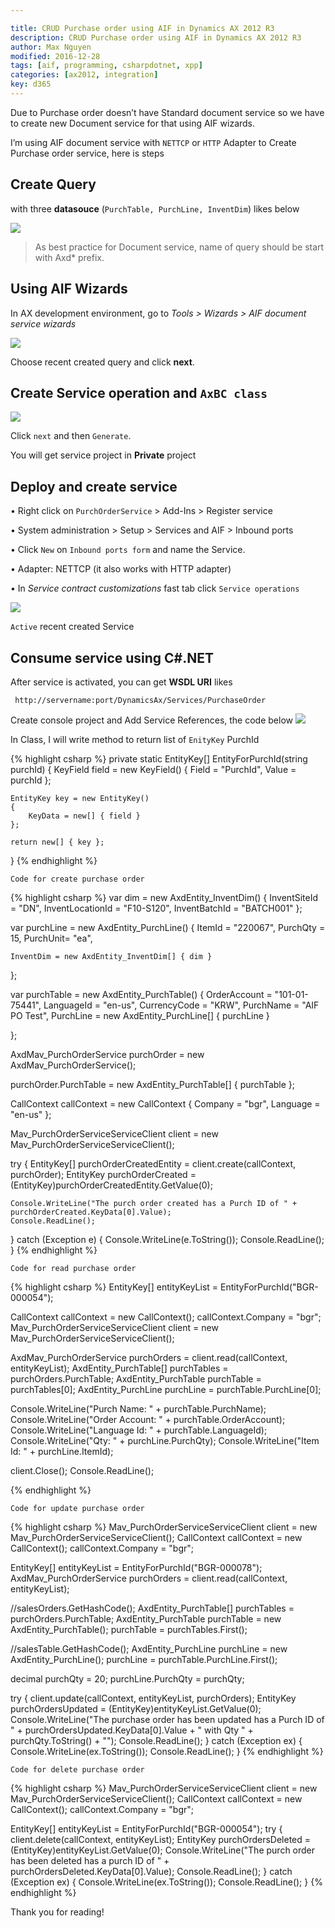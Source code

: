 ```yaml
---

title: CRUD Purchase order using AIF in Dynamics AX 2012 R3
description: CRUD Purchase order using AIF in Dynamics AX 2012 R3
author: Max Nguyen
modified: 2016-12-28
tags: [aif, programming, csharpdotnet, xpp]
categories: [ax2012, integration]
key: d365
---
```


Due to Purchase order doesn’t have Standard document service so we have to create new Document service for that using AIF wizards.

I’m using AIF document service with `NETTCP` or `HTTP` Adapter to Create Purchase order service, here is steps

## Create Query 
with three **datasouce** (`PurchTable, PurchLine, InventDim`) likes below

![]({{site.url}}/assets/imagesposts/CRUD-Purchase-order-using-AIF-in-Dynamics-AX-2012-R3-01.png)

> As best practice for Document service, name of query should be start with Axd* prefix.

## Using AIF Wizards
In AX development environment, go to *Tools > Wizards > AIF document service wizards*

 ![]({{site.url}}/assets/imagesposts/CRUD-Purchase-order-using-AIF-in-Dynamics-AX-2012-R3-02.png)

Choose recent created query and click **next**.

## Create Service operation and `AxBC class`

 ![]({{site.url}}/assets/imagesposts/CRUD-Purchase-order-using-AIF-in-Dynamics-AX-2012-R3-03.png)

Click `next` and then `Generate`.
<!--more-->
You will get service project in **Private** project

## Deploy and create service

 •	Right click on `PurchOrderService` > Add-Ins > Register service

 •	System administration > Setup > Services and AIF > Inbound ports

 •	Click `New` on `Inbound ports form` and name the Service.

 •	Adapter: NETTCP (it also works with HTTP adapter)

 •	In *Service contract customizations* fast tab click `Service operations`

![]({{site.url}}/assets/imagesposts/CRUD-Purchase-order-using-AIF-in-Dynamics-AX-2012-R3-4.png)


`Active` recent created Service  

## Consume service using C#.NET

After service is activated, you can get **WSDL URI** likes 

` http://servername:port/DynamicsAx/Services/PurchaseOrder`

Create console project and Add Service References, the code below
 ![]({{site.url}}/assets/imagesposts/CRUD-Purchase-order-using-AIF-in-Dynamics-AX-2012-R3-05.png)

In Class, I will write method to return list of `EnityKey` PurchId

{% highlight csharp %}
private static EntityKey[] EntityForPurchId(string purchId)
{
	KeyField field = new KeyField()
	{
		Field = "PurchId",
		Value = purchId
	};

	EntityKey key = new EntityKey()
	{
		KeyData = new[] { field }
	};

	return new[] { key };
}
{% endhighlight %}		
		
`Code for create purchase order `

{% highlight csharp %}
var dim = new AxdEntity_InventDim()
{
	InventSiteId = "DN",
	InventLocationId = "F10-S120",
	InventBatchId = "BATCH001"
};

var purchLine = new AxdEntity_PurchLine()
{
	ItemId = "220067",
	PurchQty = 15,
	PurchUnit=  "ea",

	InventDim = new AxdEntity_InventDim[] { dim }
};


var purchTable = new AxdEntity_PurchTable()
{
	OrderAccount = "101-01-75441",
	LanguageId = "en-us",
	CurrencyCode = "KRW",
	PurchName = "AIF PO Test",
	PurchLine = new AxdEntity_PurchLine[] { purchLine }

};

AxdMav_PurchOrderService purchOrder = new AxdMav_PurchOrderService();

purchOrder.PurchTable = new AxdEntity_PurchTable[] { purchTable };

CallContext callContext = new CallContext
{
	Company = "bgr",
	Language = "en-us"
};

Mav_PurchOrderServiceServiceClient client = new Mav_PurchOrderServiceServiceClient();

try
{
	EntityKey[] purchOrderCreatedEntity = client.create(callContext, purchOrder);
	EntityKey purchOrderCreated = (EntityKey)purchOrderCreatedEntity.GetValue(0);

	Console.WriteLine("The purch order created has a Purch ID of " + purchOrderCreated.KeyData[0].Value);
	Console.ReadLine();
}
catch (Exception e)
{
	Console.WriteLine(e.ToString());
	Console.ReadLine();
}
{% endhighlight %}

`Code for read purchase order `

{% highlight csharp %}
EntityKey[] entityKeyList = EntityForPurchId("BGR-000054");

CallContext callContext      = new CallContext();
callContext.Company          = "bgr";
Mav_PurchOrderServiceServiceClient client = new Mav_PurchOrderServiceServiceClient();

AxdMav_PurchOrderService purchOrders = client.read(callContext, entityKeyList);
AxdEntity_PurchTable[] purchTables = purchOrders.PurchTable;
AxdEntity_PurchTable    purchTable = purchTables[0];
AxdEntity_PurchLine purchLine = purchTable.PurchLine[0];

Console.WriteLine("Purch Name: " + purchTable.PurchName);            
Console.WriteLine("Order Account: " + purchTable.OrderAccount);
Console.WriteLine("Language Id: " + purchTable.LanguageId);
Console.WriteLine("Qty: " + purchLine.PurchQty);
Console.WriteLine("Item Id: " + purchLine.ItemId);

client.Close();
Console.ReadLine();
			
{% endhighlight %}

`Code for update purchase order `

{% highlight csharp %}
Mav_PurchOrderServiceServiceClient client = new Mav_PurchOrderServiceServiceClient();
CallContext callContext = new CallContext();
callContext.Company = "bgr";

EntityKey[] entityKeyList = EntityForPurchId("BGR-000078");
AxdMav_PurchOrderService purchOrders = client.read(callContext, entityKeyList);

//salesOrders.GetHashCode();
AxdEntity_PurchTable[] purchTables = purchOrders.PurchTable;
AxdEntity_PurchTable purchTable = new AxdEntity_PurchTable();
purchTable = purchTables.First();

//salesTable.GetHashCode();
AxdEntity_PurchLine purchLine = new AxdEntity_PurchLine();
purchLine = purchTable.PurchLine.First();

decimal purchQty = 20;
purchLine.PurchQty = purchQty;

try
{
	client.update(callContext, entityKeyList, purchOrders);
	EntityKey purchOrdersUpdated = (EntityKey)entityKeyList.GetValue(0);
	Console.WriteLine("The purchase order has been updated has a Purch ID of " + purchOrdersUpdated.KeyData[0].Value + " with Qty " + purchQty.ToString() + "");
	Console.ReadLine();
}
catch (Exception ex)
{
	Console.WriteLine(ex.ToString());
	Console.ReadLine();
}
{% endhighlight %}
			
`Code for delete purchase order `

{% highlight csharp %}
Mav_PurchOrderServiceServiceClient client = new Mav_PurchOrderServiceServiceClient();
CallContext callContext = new CallContext();
callContext.Company = "bgr";

EntityKey[] entityKeyList = EntityForPurchId("BGR-000054");
try
{
	client.delete(callContext, entityKeyList);
	EntityKey purchOrdersDeleted = (EntityKey)entityKeyList.GetValue(0);
	Console.WriteLine("The purch order has been deleted has a purch ID of " + purchOrdersDeleted.KeyData[0].Value);
	Console.ReadLine();
}
catch (Exception ex)
{
	Console.WriteLine(ex.ToString());
	Console.ReadLine();
}
{% endhighlight %}

Thank you for reading!
